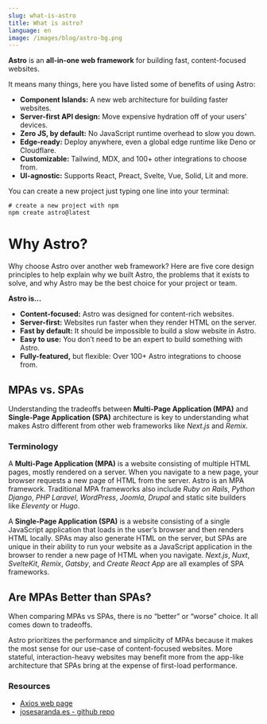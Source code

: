 ```yaml
---
slug: what-is-astro
title: What is astro?
language: en
image: /images/blog/astro-bg.png
---
```


**Astro** is an **all-in-one web framework** for building fast, content-focused websites.

It means many things, here you have listed some of benefits of using Astro:

- **Component Islands:** A new web architecture for building faster websites.
- **Server-first API design:** Move expensive hydration off of your users’ devices.
- **Zero JS, by default:** No JavaScript runtime overhead to slow you down.
- **Edge-ready:** Deploy anywhere, even a global edge runtime like Deno or Cloudflare.
- **Customizable:** Tailwind, MDX, and 100+ other integrations to choose from.
- **UI-agnostic:** Supports React, Preact, Svelte, Vue, Solid, Lit and more.

You can create a new project just typing one line into your terminal:

```
# create a new project with npm
npm create astro@latest
```

# Why Astro?

Why choose Astro over another web framework? Here are five core design principles to help explain why we built Astro, the problems that it exists to solve, and why Astro may be the best choice for your project or team.

**Astro is…**

- **Content-focused:** Astro was designed for content-rich websites.
- **Server-first:** Websites run faster when they render HTML on the server.
- **Fast by default:** It should be impossible to build a slow website in Astro.
- **Easy to use:** You don’t need to be an expert to build something with Astro.
- **Fully-featured,** but flexible: Over 100+ Astro integrations to choose from.

## MPAs vs. SPAs

Understanding the tradeoffs between **Multi-Page Application (MPA)** and **Single-Page Application (SPA)** architecture is key to understanding what makes Astro different from other web frameworks like _Next.js_ and _Remix_.

### Terminology

A **Multi-Page Application (MPA)** is a website consisting of multiple HTML pages, mostly rendered on a server. When you navigate to a new page, your browser requests a new page of HTML from the server. Astro is an MPA framework. Traditional MPA frameworks also include _Ruby on Rails_, _Python Django_, _PHP Laravel_, _WordPress_, _Joomla_, _Drupal_ and static site builders like _Eleventy_ or _Hugo_.

A **Single-Page Application (SPA)** is a website consisting of a single JavaScript application that loads in the user’s browser and then renders HTML locally. SPAs may also generate HTML on the server, but SPAs are unique in their ability to run your website as a JavaScript application in the browser to render a new page of HTML when you navigate. _Next.js_, _Nuxt_, _SvelteKit_, _Remix_, _Gatsby_, and _Create React App_ are all examples of SPA frameworks.

## Are MPAs Better than SPAs?

When comparing MPAs vs SPAs, there is no “better” or “worse” choice. It all comes down to tradeoffs.

Astro prioritizes the performance and simplicity of MPAs because it makes the most sense for our use-case of content-focused websites. More stateful, interaction-heavy websites may benefit more from the app-like architecture that SPAs bring at the expense of first-load performance.

### Resources

- [Axios web page](https://astro.build)
- [josesaranda.es - github repo](https://github.com/josesaranda/josesaranda)
